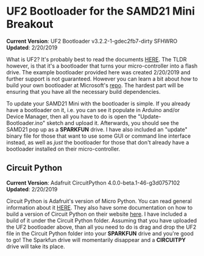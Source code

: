 UF2 Bootloader for the SAMD21 Mini Breakout
==========================================
**Current Version**: UF2 Bootloader v3.2.2-1-gdec2fb7-dirty SFHWRO
**Updated**: 2/20/2019

What is UF2? It's probably best to read the documents [HERE](https://makecode.com/blog/one-chip-to-flash-them-all). The TLDR however, is that it's a bootloader that turns your micro-controller 
into a flash drive. The example bootloader provided here was created 2/20/2019
and further support is not guaranteed. However you can learn a bit about _how_
to build your own bootloader at Microsoft's [repo](https://github.com/Microsoft/uf2).
The hardest part will be ensuring that you have all the necessary build dependencies.

To update your SAMD21 Mini with the bootloader is simple. If you already have a
bootloader on it, i.e. you can see it populate in Arduino and/or Device
Manager, then all you have to do is open the "Update-Bootloader.ino" sketch and
upload it. Afterwards, you should see the SAMD21 pop up as a **SPARKFUN** drive. 
I have also included an "update" binary file for those that want to use some
GUI or command line interface instead, as well as _just_ the bootloader for
those that don't already have a bootloader installed on their micro-controller.

Circuit Python 
------------------
**Current Version**: Adafruit CircuitPython 4.0.0-beta.1-46-g3d0757102  
**Updated**: 2/20/2019

Circuit Python is Adafruit's version of Micro Python. You can read general
information about it [HERE](https://learn.adafruit.com/welcome-to-circuitpython).
They also have some documentation on how to build a version of Circuit Python
on their website [here](https://learn.adafruit.com/building-circuitpython/build-circuitpython). 
I have included a build of it under the Circuit Python folder. Assuming that
you have uploaded the UF2 bootloader above, than all you need to do is drag and
drop the UF2 file in the Circuit Python folder into your **SPARKFUN** drive and 
you're good to go! The Sparkfun drive will momentarily disappear and a **CIRCUITPY** 
drive will take its place. 


